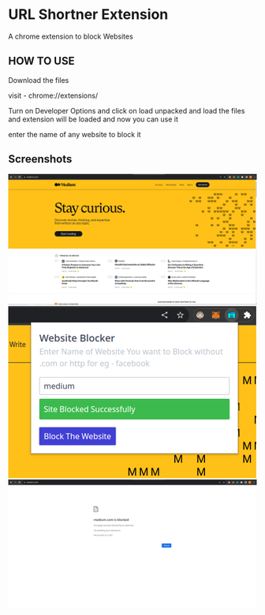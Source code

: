 
# URL Shortner Extension

A chrome extension to block Websites

## HOW TO USE
 Download the files
 
 visit - chrome://extensions/ 

 Turn on Developer Options and click on load unpacked
 and load the files and extension will be loaded and now you can use it

 enter the name of any website to block it

 ## Screenshots

 ![before](./before.png)
 ![extension use](./extension.png)
 ![after](./after.png)


 
